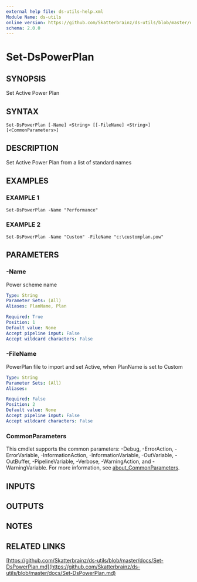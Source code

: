 ```yaml
---
external help file: ds-utils-help.xml
Module Name: ds-utils
online version: https://github.com/Skatterbrainz/ds-utils/blob/master/docs/Set-DsPowerPlan.md
schema: 2.0.0
---
```


# Set-DsPowerPlan

## SYNOPSIS
Set Active Power Plan

## SYNTAX

```
Set-DsPowerPlan [-Name] <String> [[-FileName] <String>] [<CommonParameters>]
```

## DESCRIPTION
Set Active Power Plan from a list of standard names

## EXAMPLES

### EXAMPLE 1
```
Set-DsPowerPlan -Name "Performance"
```

### EXAMPLE 2
```
Set-DsPowerPlan -Name "Custom" -FileName "c:\customplan.pow"
```

## PARAMETERS

### -Name
Power scheme name

```yaml
Type: String
Parameter Sets: (All)
Aliases: PlanName, Plan

Required: True
Position: 1
Default value: None
Accept pipeline input: False
Accept wildcard characters: False
```

### -FileName
PowerPlan file to import and set Active, when PlanName is set to Custom

```yaml
Type: String
Parameter Sets: (All)
Aliases:

Required: False
Position: 2
Default value: None
Accept pipeline input: False
Accept wildcard characters: False
```

### CommonParameters
This cmdlet supports the common parameters: -Debug, -ErrorAction, -ErrorVariable, -InformationAction, -InformationVariable, -OutVariable, -OutBuffer, -PipelineVariable, -Verbose, -WarningAction, and -WarningVariable. For more information, see [about_CommonParameters](http://go.microsoft.com/fwlink/?LinkID=113216).

## INPUTS

## OUTPUTS

## NOTES

## RELATED LINKS

[https://github.com/Skatterbrainz/ds-utils/blob/master/docs/Set-DsPowerPlan.md](https://github.com/Skatterbrainz/ds-utils/blob/master/docs/Set-DsPowerPlan.md)

